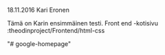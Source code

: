 18.11.2016 Kari Eronen

Tämä on Karin ensimmäinen testi. Front end -kotisivu :theodinproject/Frontend/html-css

"# google-homepage" 
